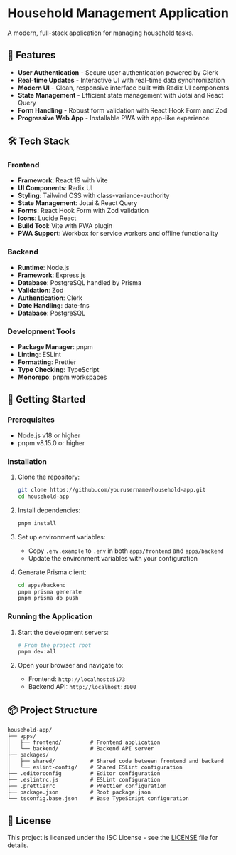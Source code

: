 # Household Management Application

A modern, full-stack application for managing household tasks.

## 🚀 Features

- **User Authentication** - Secure user authentication powered by Clerk
- **Real-time Updates** - Interactive UI with real-time data synchronization
- **Modern UI** - Clean, responsive interface built with Radix UI components
- **State Management** - Efficient state management with Jotai and React Query
- **Form Handling** - Robust form validation with React Hook Form and Zod
- **Progressive Web App** - Installable PWA with app-like experience

## 🛠 Tech Stack

### Frontend
- **Framework**: React 19 with Vite
- **UI Components**: Radix UI
- **Styling**: Tailwind CSS with class-variance-authority
- **State Management**: Jotai & React Query
- **Forms**: React Hook Form with Zod validation
- **Icons**: Lucide React
- **Build Tool**: Vite with PWA plugin
- **PWA Support**: Workbox for service workers and offline functionality

### Backend
- **Runtime**: Node.js
- **Framework**: Express.js
- **Database**: PostgreSQL handled by Prisma
- **Validation**: Zod
- **Authentication**: Clerk
- **Date Handling**: date-fns
- **Database**: PostgreSQL

### Development Tools
- **Package Manager**: pnpm
- **Linting**: ESLint
- **Formatting**: Prettier
- **Type Checking**: TypeScript
- **Monorepo**: pnpm workspaces

## 🚀 Getting Started

### Prerequisites
- Node.js v18 or higher
- pnpm v8.15.0 or higher

### Installation

1. Clone the repository:
   ```bash
   git clone https://github.com/yourusername/household-app.git
   cd household-app
   ```

2. Install dependencies:
   ```bash
   pnpm install
   ```

3. Set up environment variables:
   - Copy `.env.example` to `.env` in both `apps/frontend` and `apps/backend`
   - Update the environment variables with your configuration

4. Generate Prisma client:
   ```bash
   cd apps/backend
   pnpm prisma generate
   pnpm prisma db push
   ```

### Running the Application

1. Start the development servers:
   ```bash
   # From the project root
   pnpm dev:all
   ```

2. Open your browser and navigate to:
   - Frontend: `http://localhost:5173`
   - Backend API: `http://localhost:3000`

## 📦 Project Structure

```
household-app/
├── apps/
│   ├── frontend/         # Frontend application
│   └── backend/          # Backend API server
├── packages/
│   ├── shared/           # Shared code between frontend and backend
│   └── eslint-config/    # Shared ESLint configuration
├── .editorconfig         # Editor configuration
├── .eslintrc.js          # ESLint configuration
├── .prettierrc           # Prettier configuration
├── package.json          # Root package.json
└── tsconfig.base.json    # Base TypeScript configuration
```

## 📄 License

This project is licensed under the ISC License - see the [LICENSE](LICENSE) file for details.
